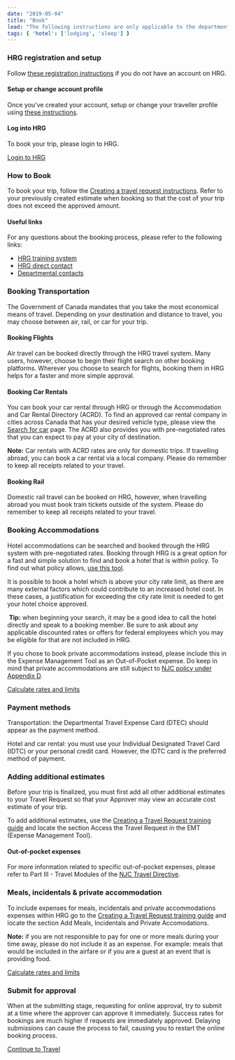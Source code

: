 ```yaml
---
date: "2019-05-04"
title: "Book"
lead: "The following instructions are only applicable to the departments who currently use the HRG system to book their travel"
tags: { 'hotel': ['lodging', 'sleep'] }
---
```

<article class="content-left col-xs-12 col-sm-12 col-md-12">

<div class="card px-4 pt-4 my-4 bg-light">
    <div class="row">
        <div class="col-sm-8">

### HRG registration and setup

Follow [these registration instructions](https://isuite6.hrgworldwide.com/Portals/6/docs/EN%20-%20UG%20-%20Registering%20for%20the%20Portal-19jul2019.pdf) if you do not have an account on HRG.

#### Setup or change account profile

Once you’ve created your account, setup or change your traveller profile using [these instructions](https://isuite6.hrgworldwide.com/Portals/6/docs/EN%20-%20UG%20-%20Completing%20a%20traveller%20profile%20-%2019jui2019.pdf).

#### Log into HRG
To book your trip, please login to HRG.
        </div>
        <div class="col-sm-4">
            <p class="text-center"><a href="https://isuite6.hrgworldwide.com/gcportal/en-ca/sts.aspx" class="btn btn-primary my-4 px-4">Login to HRG</a></p>
        </div>
    </div>
</div>

<div class="card px-4 pt-4 my-4 bg-light">
    <div class="row">
        <div class="col-sm-8">

### How to Book
To book your trip, follow the [Creating a travel request instructions](https://hrg.exceedlms.com/student/activity/220776-en-ug-creating-a-travel-request).  Refer to your previously created estimate when booking so that the cost of your trip does not exceed the approved amount.
​
#### Useful links
For any questions about the booking process, please refer to the following links:
- [HRG training system](https://isuite6.hrgworldwide.com/gcportal/en-ca/support/training.aspx)
- [HRG direct contact](https://isuite6.hrgworldwide.com/gcportal/en-ca/contact.aspx)
- [Departmental contacts](https://isuite6.hrgworldwide.com/gcportal/en-ca/contact/departmentalcontacts.aspx)
        </div>
        <div class="col-sm-4">
        </div>
    </div>
</div>

<div class="card px-4 pt-4 my-4 bg-light">
    <div class="row">
        <div class="col-sm-8">

### Booking Transportation
The Government of Canada mandates that you take the most economical means of travel. Depending on your destination and distance to travel, you may choose between air, rail, or car for your trip.
​
#### Booking Flights
Air travel can be booked directly through the HRG travel system. Many users, however, choose to begin their flight search on other booking platforms. Wherever you choose to search for flights, booking them in HRG helps for a faster and more simple approval.
​
#### Booking Car Rentals
You can book your car rental through HRG or through the Accommodation and Car Rental Directory (ACRD).  To find an approved car rental company in cities across Canada that has your desired vehicle type, please view the [Search for car](https://rehelv-acrd.tpsgc-pwgsc.gc.ca/ACRDS/rechercher-search-4-eng.aspx) page. The ACRD also provides you with pre-negotiated rates that you can expect to pay at your city of destination.

**Note:** Car rentals with ACRD rates are only for domestic trips. If travelling abroad, you can book a car rental via a local company. Please do remember to keep all receipts related to your travel.
​
#### Booking Rail
Domestic rail travel can be booked on HRG, however, when travelling abroad you must book train tickets outside of the system. Please do remember to keep all receipts related to your travel.
        </div>
        <div class="col-sm-4">
        </div>
    </div>
</div>

<div class="card px-4 pt-4 my-4 bg-light">
    <div class="row">
        <div class="col-sm-8">

### Booking Accommodations
Hotel accommodations can be searched and booked through the HRG system with pre-negotiated rates. Booking through HRG is a great option for a fast and simple solution to find and book a hotel that is within policy. To find out what policy allows, [use this tool](/en/rates/).
​

It is possible to book a hotel which is above your city rate limit, as there are many external factors which could contribute to an increased hotel cost. In these cases, a justification for exceeding the city rate limit is needed to get your hotel choice approved.

​
**Tip:** when beginning your search, it may be a good idea to call the hotel directly and speak to a booking member. Be sure to ask about any applicable discounted rates or offers for federal employees which you may be eligible for that are not included in HRG.

If you chose to book private accommodations instead, please include this in the Expense Management Tool as an Out-of-Pocket expense. Do keep in mind that private accommodations are still subject to [NJC policy under Appendix D](https://www.njc-cnm.gc.ca/directive/app_d/en).
        </div>
        <div class="col-sm-4">
            <p class="text-center"><a href="/en/rates/" class="btn btn-primary my-4 px-4">Calculate rates and limits</a><p>
        </div>
    </div>
</div>

<div class="card px-4 pt-4 my-4 bg-light">
    <div class="row">
        <div class="col-sm-8">

### Payment methods
Transportation: the Departmental Travel Expense Card (DTEC) should appear as the payment method.

Hotel and car rental: you must use your Individual Designated Travel Card (IDTC) or your personal credit card. However, the IDTC card is the preferred method of payment.
        </div>
        <div class="col-sm-4">
        </div>
    </div>
</div>



<div class="card px-4 pt-4 my-4 bg-light">
    <div class="row">
        <div class="col-sm-8">

### Adding additional estimates

Before your trip is finalized, you must first add all other additional estimates to your Travel Request so that your Approver may view an accurate cost estimate of your trip.


To add additional estimates, use the [Creating a Travel Request training guide](https://hrg.exceedlms.com/student/activity/220776-en-ug-creating-a-travel-request) and locate the section Access the Travel Request in the EMT (Expense Management Tool).

#### Out-of-pocket expenses
For more information related to specific out-of-pocket expenses, please refer to Part III - Travel Modules of the [NJC Travel Directive](https://www.njc-cnm.gc.ca/directive/d10/v238/en).
​        </div>
        <div class="col-sm-4">
        </div>
    </div>
</div>

<div class="card px-4 pt-4 my-4 bg-light">
    <div class="row">
        <div class="col-sm-8">

### Meals, incidentals & private accommodation

To include expenses for meals, incidentals and private accommodations expenses within HRG go to the [Creating a Travel Request training guide](https://hrg.exceedlms.com/student/activity/220776-en-ug-creating-a-travel-request) and locate the section Add Meals, Incidentals and Private Accomodations.

**Note:** if you are not responsible to pay for one or more meals during your time away, please do not include it as an expense. For example: meals that would be included in the airfare or if you are a guest at an event that is providing food.
​    </div>
    <div class="col-sm-4">
        <p class="text-center"><a href="/en/rates/" class="btn btn-primary my-4 px-4">Calculate rates and limits</a></p>
    </div>
</div>
</div>



<div class="card px-4 pt-4 my-4 bg-light">
    <div class="row">
        <div class="col-sm-8">

### Submit for approval

When at the submitting stage, requesting for online approval, try to submit at a time where the approver can approve it immediately. Success rates for bookings are much higher if requests are immediately approved. Delaying submissions can cause the process to fail, causing you to restart the online booking process.
        </div>
        <div class="col-sm-4">
        </div>
    </div>
</div>


<p class="text-center">
    <a href="/en/travel" class="btn btn-outline-primary my-4 px-4">Continue to Travel</a>
</p>

</article>